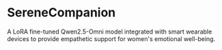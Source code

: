 # SereneCompanion
A LoRA fine-tuned Qwen2.5-Omni model integrated with smart wearable devices to provide empathetic support for women's emotional well-being.
